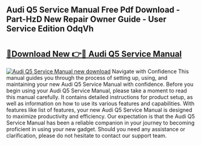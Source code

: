 ## Audi Q5 Service Manual Free Pdf Download - Part-HzD New Repair Owner Guide - User Service Edition OdqVh

# <h2><a href="http://bc41482.oget.top/?id=Audi+Q5+Service+Manual">🔗Download New 👉🔴 Audi Q5 Service Manual</a></h2>

[![Audi Q5 Service Manual new download](https://i.imgur.com/5g1atiW.png)](http://bc41482.oget.top/?id=Audi+Q5+Service+Manual)
Navigate with Confidence This manual guides you through the process of setting up, using, and maintaining your new Audi Q5 Service Manual with confidence. Before you begin using your Audi Q5 Service Manual, please take a moment to read this manual carefully. It contains detailed instructions for product setup, as well as information on how to use its various features and capabilities. With features like list of features, your new Audi Q5 Service Manual is designed to maximize productivity and efficiency. Our expectation is that the Audi Q5 Service Manual has been a reliable companion in your journey to becoming proficient in using your new gadget. Should you need any assistance or clarification, please do not hesitate to contact our support team.
